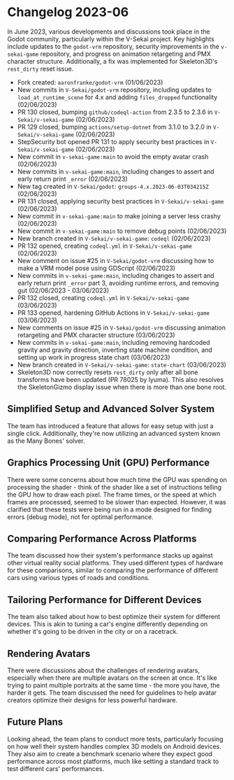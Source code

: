 # Changelog 2023-06

In June 2023, various developments and discussions took place in the Godot community, particularly within the V-Sekai project. Key highlights include updates to the `godot-vrm` repository, security improvements in the `v-sekai-game` repository, and progress on animation retargeting and PMX character structure. Additionally, a fix was implemented for Skeleton3D's `rest_dirty` reset issue.

- Fork created: `aaronfranke/godot-vrm` (01/06/2023)
- New commits in `V-Sekai/godot-vrm` repository, including updates to `load_at_runtime_scene` for 4.x and adding `files_dropped` functionality (02/06/2023)
- PR 130 closed, bumping `github/codeql-action` from 2.3.5 to 2.3.6 in `V-Sekai/v-sekai-game` (02/06/2023)
- PR 129 closed, bumping `actions/setup-dotnet` from 3.1.0 to 3.2.0 in `V-Sekai/v-sekai-game` (02/06/2023)
- StepSecurity bot opened PR 131 to apply security best practices in `V-Sekai/v-sekai-game` (02/06/2023)
- New commit in `v-sekai-game:main` to avoid the empty avatar crash (02/06/2023)
- New commits in `v-sekai-game:main`, including changes to assert and early return print `_error` (02/06/2023)
- New tag created in `V-Sekai/godot`: `groups-4.x.2023-06-03T034215Z` (02/06/2023)
- PR 131 closed, applying security best practices in `V-Sekai/v-sekai-game` (02/06/2023)
- New commit in `v-sekai-game:main` to make joining a server less crashy (02/06/2023)
- New commit in `v-sekai-game:main` to remove debug points (02/06/2023)
- New branch created in `V-Sekai/v-sekai-game`: `codeql` (02/06/2023)
- PR 132 opened, creating `codeql.yml` in `V-Sekai/v-sekai-game` (02/06/2023)
- New comment on issue #25 in `V-Sekai/godot-vrm` discussing how to make a VRM model pose using GDScript (02/06/2023)
- New commits in `v-sekai-game:main`, including changes to assert and early return print `_error` part 3, avoiding runtime errors, and removing gut (02/06/2023 - 03/06/2023)
- PR 132 closed, creating `codeql.yml` in `V-Sekai/v-sekai-game` (03/06/2023)
- PR 133 opened, hardening GitHub Actions in `V-Sekai/v-sekai-game` (03/06/2023)
- New comments on issue #25 in `V-Sekai/godot-vrm` discussing animation retargeting and PMX character structure (03/06/2023)
- New commits in `v-sekai-game:main`, including removing hardcoded gravity and gravity direction, inverting state machine condition, and setting up work in progress state chart (03/06/2023)
- New branch created in `V-Sekai/v-sekai-game`: `state-chart` (03/06/2023)
- Skeleton3D now correctly resets `rest_dirty` only after all bone transforms have been updated (PR 78025 by lyuma). This also resolves the SkeletonGizmo display issue when there is more than one bone root.

## Simplified Setup and Advanced Solver System

The team has introduced a feature that allows for easy setup with just a single click. Additionally, they're now utilizing an advanced system known as the Many Bones' solver.

## Graphics Processing Unit (GPU) Performance

There were some concerns about how much time the GPU was spending on processing the shader - think of the shader like a set of instructions telling the GPU how to draw each pixel. The frame times, or the speed at which frames are processed, seemed to be slower than expected. However, it was clarified that these tests were being run in a mode designed for finding errors (debug mode), not for optimal performance.

## Comparing Performance Across Platforms

The team discussed how their system's performance stacks up against other virtual reality social platforms. They used different types of hardware for these comparisons, similar to comparing the performance of different cars using various types of roads and conditions.

## Tailoring Performance for Different Devices

The team also talked about how to best optimize their system for different devices. This is akin to tuning a car's engine differently depending on whether it's going to be driven in the city or on a racetrack. 

## Rendering Avatars

There were discussions about the challenges of rendering avatars, especially when there are multiple avatars on the screen at once. It's like trying to paint multiple portraits at the same time - the more you have, the harder it gets. The team discussed the need for guidelines to help avatar creators optimize their designs for less powerful hardware.

## Future Plans

Looking ahead, the team plans to conduct more tests, particularly focusing on how well their system handles complex 3D models on Android devices. They also aim to create a benchmark scenario where they expect good performance across most platforms, much like setting a standard track to test different cars' performances.